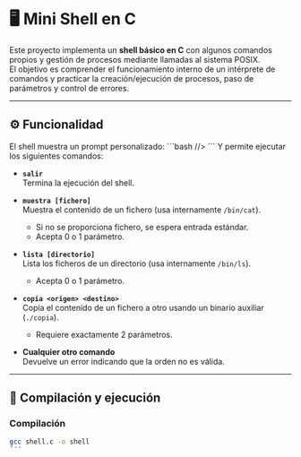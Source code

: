 # 🖥️ Mini Shell en C

Este proyecto implementa un **shell básico en C** con algunos comandos propios y gestión de procesos mediante llamadas al sistema POSIX.  
El objetivo es comprender el funcionamiento interno de un intérprete de comandos y practicar la creación/ejecución de procesos, paso de parámetros y control de errores.

---

## ⚙️ Funcionalidad

El shell muestra un prompt personalizado:
´´´bash
//>
´´´
Y permite ejecutar los siguientes comandos:

- **`salir`**  
  Termina la ejecución del shell.

- **`muestra [fichero]`**  
  Muestra el contenido de un fichero (usa internamente `/bin/cat`).  
  - Si no se proporciona fichero, se espera entrada estándar.  
  - Acepta 0 o 1 parámetro.  

- **`lista [directorio]`**  
  Lista los ficheros de un directorio (usa internamente `/bin/ls`).  
  - Acepta 0 o 1 parámetro.  

- **`copia <origen> <destino>`**  
  Copia el contenido de un fichero a otro usando un binario auxiliar (`./copia`).  
  - Requiere exactamente 2 parámetros.  

- **Cualquier otro comando**  
  Devuelve un error indicando que la orden no es válida.

---

## 🚀 Compilación y ejecución

### Compilación
```bash
gcc shell.c -o shell
´´´
